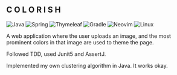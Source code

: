 <span style="font-size: 48px, color: #fafa6e">C</span>
<span style="font-size: 48px, color: #b5e877">O</span>
<span style="font-size: 48px, color: #77d183">L</span>
<span style="font-size: 48px, color: #3fb78d">O</span>
<span style="font-size: 48px, color: #009c8f">R</span>
<span style="font-size: 48px, color: #007f86">I</span>
<span style="font-size: 48px, color: #1c6373">S</span>
<span style="font-size: 48px, color: #2a4858">H</span>
---
![Java](https://img.shields.io/badge/java-%23ED8B00.svg?style=for-the-badge&logo=java&logoColor=white)
![Spring](https://img.shields.io/badge/spring-%236DB33F.svg?style=for-the-badge&logo=spring&logoColor=white)
![Thymeleaf](https://img.shields.io/badge/Thymeleaf-%23005C0F.svg?style=for-the-badge&logo=Thymeleaf&logoColor=white)
![Gradle](https://img.shields.io/badge/Gradle-02303A.svg?style=for-the-badge&logo=Gradle&logoColor=white)
![Neovim](https://img.shields.io/badge/NeoVim-%2357A143.svg?&style=for-the-badge&logo=neovim&logoColor=white)
![Linux](https://img.shields.io/badge/Linux-FCC624?style=for-the-badge&logo=linux&logoColor=black)  


A web application where the user uploads an image, and the most prominent colors in that image are used to theme the page.  

Followed TDD, used Junit5 and AssertJ.

Implemented my own clustering algorithm in Java. It works okay.  


